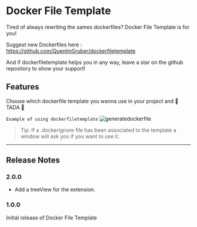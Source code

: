 # Docker File Template

Tired of always rewriting the sames dockerfiles? Docker File Template is for you!

Suggest new Dockerfiles here : https://github.com/QuentinGruber/dockerfiletemplate

And if dockerfiletemplate helps you in any way, leave a star on the github repository to show your support!

## Features

Choose which dockerfile template you wanna use in your project and 🎉 TADA 🎉

`Example of using dockerfiletemplate`
![generatedockerfile](https://raw.githubusercontent.com/QuentinGruber/dockerfiletemplate/master/assets/DockerFileTemplate_GenerateDockerFile.gif)

> Tip: If a .dockerignore file has been associated to the template a window will ask you if you want to use it.

---

## Release Notes

### 2.0.0

- Add a treeView for the extension.

### 1.0.0

Initial release of Docker File Template
